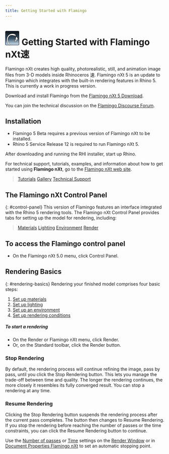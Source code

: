 ```yaml
---
title: Getting Started with Flamingo
---
```



# ![images/flamingotab.svg](images/flamingotab.svg) Getting Started with Flamingo nXt速
Flamingo nXt creates high quality, photorealistic, still, and animation image files from 3-D models inside Rhinoceros 速. Flamingo nXt 5 is an update to Flamingo which integrates with the built-in rendering features in Rhino 5. This is currently a work in progress version.

Download and install Flamingo from the [Flamingo nXt 5 Download](http://www.rhino3d.com/download/flamingo/5/beta).

You can join the technical discussion on the [Flamingo Discourse Forum](http://discourse.mcneel.com/c/rendering/flamingo).

## Installation

* Flamingo 5 Beta requires a previous version of Flamingo nXt to be installed.
* Rhino 5 Service Release 12 is required to run Flamingo nXt 5.

After downloading and running the RHI installer, start up Rhino.

For technical support, tutorials, examples, and information about how to get started using **Flamingo nXt**, go to the [Flamingo nXt web site](http://nxt.flamingo3d.com/).

> [Tutorials](http://nxt.flamingo3d.com/page/tutorials-and-documentation)
> [Gallery](http://nxt.flamingo3d.com/photo)
> [Technical Support](http://nxt.flamingo3d.com/forum)

## The Flamingo nXt Control Panel
{: #control-panel}
This version of Flamingo features an interface integrated with the Rhino 5 rendering tools. The Flamingo nXt Control Panel provides tabs for setting up the model for rendering, including:

> [Materials](materials-tab.html)
> [Lighting](lighting-tab.html)
> [Environment](environment-tab.html)
> [Render](render-tab.html)

## To access the Flamingo control panel
* On the Flamingo nXt 5.0 menu, click Control Panel.

## Rendering Basics
{: #rendering-basics}
Rendering your finished model comprises four basic steps:

 1. [Set up materials](material-editor.html)
 1. [Set up lighting](lighting-tab.html)
 1. [Set up an environment](environment-tab.html)
 1. [Set up rendering conditions](render-tab.html)

##### To start a rendering
* On the Render or Flamingo nXt menu, click Render.
* Or, on the Standard toolbar, click the Render button.

### Stop Rendering
By default, the rendering process will continue refining the image, pass by pass, until you click the Stop Rendering button. This lets you manage the trade-off between time and quality. The longer the rendering continues, the more closely it resembles its fully converged result. You can stop a rendering at any time.

###  Resume Rendering
Clicking the Stop Rendering button suspends the rendering process after the current pass completes.
The button then changes to Resume Rendering. If you stop the rendering before reaching the number of passes or the time constraints, you can click the Resume Rendering button to continue.

Use the [Number of passes](render-window.html#number-of-passes) or [Time](render-window.html#time) settings on the [Render Window](render-window.html) or in [Document Properties Flamingo nXt](documentproperties-flamingo.html) to set an automatic stopping point.
